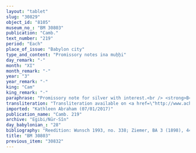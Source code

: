 ```yaml
---
layout: "tablet"
slug: "30829"
object_id: "8105"
museum_no_: "BM 30803"
publication: "Camb."
text_number: "219"
period: "Each"
place_of_issue: "Babylon city"
type_and_content: "Promissory notes ina muẖẖi"
day_remark: "-"
month: "XI"
month_remark: "-"
year: "3"
year_remark: "-"
king: "Cam"
king_remark: "-"
paraphrase: "Promissory note for silver with interest.<br /> <strong>B</strong> owes 1 mina of silver to <strong>A</strong>, to be paid with interest in D&ucirc;zu (IV). The yearly interest rate is fixed at 20% to be paid on a monthly basis. Names of 2 witnesses and the scribe: Marduk-&scaron;āpik-zēri/Bēl-uballiṭ//Nagiru.<br /> <br /> <strong>A</strong> = Iddin-Marduk/Iqī&scaron;āya//Nūr-S&icirc;n; <strong>B</strong> = Bēl&scaron;unu/Nab&ucirc;-zēru-iddin"
transliteration: "Transliteration available on <a href=\"http://www.achemenet.com/fr/item/?/sources-textuelles/textes-par-regions/babylonie/babylone/1678781\" target=\"_blank\">Achemenet</a>"
imported: "Kathleen Abraham (07/01/2017)"
publication_name: "Camb. 219"
archive: "Egibi/Nūr-Sîn"
day_babylonian_: "28"
bibliography: "Reedition: Wunsch 1993, no. 338; Ziemer, BA 3 (1898), 446f.; Shiff 1987, no. 219."
title: "BM 30803"
previous_item: "30832"
---
```

